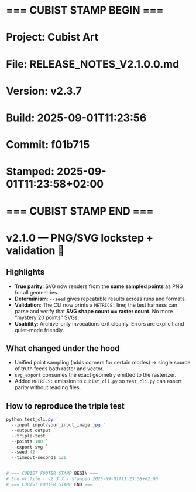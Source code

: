 # === CUBIST STAMP BEGIN ===
# Project: Cubist Art
# File: RELEASE_NOTES_V2.1.0.0.md
# Version: v2.3.7
# Build: 2025-09-01T11:23:56
# Commit: f01b715
# Stamped: 2025-09-01T11:23:58+02:00
# === CUBIST STAMP END ===
# v2.1.0 — PNG/SVG lockstep + validation 🥳

## Highlights
- **True parity**: SVG now renders from the **same sampled points** as PNG for all geometries.
- **Determinism**: `--seed` gives repeatable results across runs and formats.
- **Validation**: The CLI now prints a `METRICS:` line; the test harness can parse and verify that
  **SVG shape count == raster count**. No more “mystery 20 points” SVGs.
- **Usability**: Archive-only invocations exit cleanly. Errors are explicit and quiet-mode friendly.

## What changed under the hood
- Unified point sampling (adds corners for certain modes) → single source of truth feeds both raster and vector.
- `svg_export` consumes the exact geometry emitted to the rasterizer.
- Added `METRICS:` emission to `cubist_cli.py` so `test_cli.py` can assert parity without reading files.

## How to reproduce the triple test
```powershell
python test_cli.py `
  --input input/your_input_image.jpg `
  --output output `
  --triple-test `
  --points 100 `
  --export-svg `
  --seed 42 `
  --timeout-seconds 120


# === CUBIST FOOTER STAMP BEGIN ===
# End of file - v2.3.7 - stamped 2025-09-01T11:23:58+02:00
# === CUBIST FOOTER STAMP END ===
